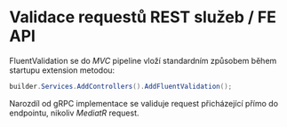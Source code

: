 # Validace requestů REST služeb / FE API
FluentValidation se do *MVC* pipeline vloží standardním způsobem během startupu extension metodou:

```csharp
builder.Services.AddControllers().AddFluentValidation();
```

Narozdíl od gRPC implementace se validuje request přicházející přímo do endpointu, nikoliv *MediatR* request.
